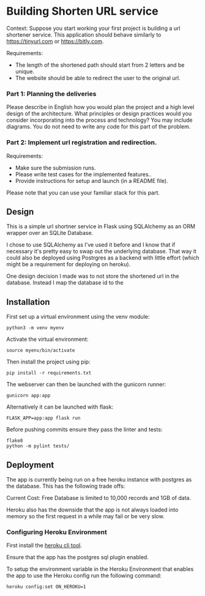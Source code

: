 # Building Shorten URL service

Context:
Suppose you start working your first project is building a url shortener service. This application should behave similarly to https://tinyurl.com or https://bitly.com.

Requirements:

- The length of the shortened path should start from 2 letters and be unique.
- The website should be able to redirect the user to the original url.

### Part 1: Planning the deliveries

Please describe in English how you would plan the project and a high level design of the architecture. What principles or design practices would you consider incorporating into the process and technology? You may include diagrams. You do not need to write any code for this part of the problem.

### Part 2: Implement url registration and redirection.

Requirements:

- Make sure the submission runs.
- Please write test cases for the implemented features..
- Provide instructions for setup and launch (in a README file).

Please note that you can use your familiar stack for this part.

## Design

This is a simple url shortner service in Flask using SQLAlchemy as an ORM
wrapper over an SQLite Database.

I chose to use SQLAlchemy as I've used it before and I know that
if necessary it's pretty easy to swap out the underlying database.
That way it could also be deployed using Postrgres as a backend
with little effort (which might be a requirement for deploying on heroku).

One design decision I made was to not store the shortened url in
the database. Instead I map the database id to the

## Installation

First set up a virtual environment using the venv module:

```
python3 -m venv myenv
```

Activate the virtual environment:

```
source myenv/bin/activate
```

Then install the project using pip:

```
pip install -r requirements.txt
```

The webserver can then be launched with
the gunicorn runner:

```
gunicorn app:app
```

Alternatively it can be launched with flask:

```
FLASK_APP=app:app flask run
```

Before pushing commits ensure they pass the linter and tests:

```
flake8
python -m pylint tests/
```

## Deployment

The app is currently being run on a free heroku instance with postgres as the database.
This has the following trade offs:

Current Cost: Free
Database is limited to 10,000 records and 1GB of data.

Heroku also has the downside that the app is not always loaded into memory so the
first request in a while may fail or be very slow.

### Configuring Heroku Environment

First install the [heroku cli tool](https://devcenter.heroku.com/articles/heroku-cli).

Ensure that the app has the postgres sql plugin enabled.

To setup the environment variable in the Heroku Environment
that enables the app to use the Heroku config run the following command:

```
heroku config:set ON_HEROKU=1
```
